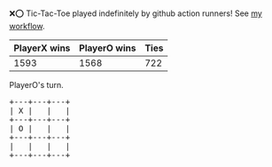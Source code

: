:x::o: Tic-Tac-Toe played indefinitely by github action runners! See [my workflow](.github/workflows/play.yaml).

|PlayerX wins|PlayerO wins|Ties|
|-|-|-|
|1593|1568|722|

PlayerO's turn.

<pre>
+---+---+---+
| X |   |   |
+---+---+---+
| O |   |   |
+---+---+---+
|   |   |   |
+---+---+---+
</pre>
